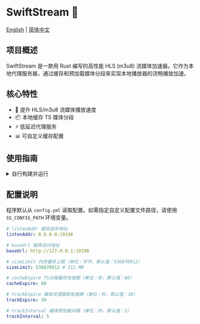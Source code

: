 # SwiftStream 🚀

[English](README.md) | [简体中文](README.zh-CN.md)

## 项目概述
SwiftStream 是一款用 Rust 编写的高性能 HLS (m3u8) 流媒体加速器。它作为本地代理服务器，通过缓存和预加载媒体分段来实现本地播放器的流畅播放加速。

## 核心特性
- 🚀 提升 HLS/m3u8 流媒体播放速度  
- 📦 本地缓存 TS 媒体分段  
- ⚡ 低延迟代理服务  
- 📊 可自定义缓存配置  

## 使用指南
<details>

<summary>自行构建并运行</summary>

1. 克隆并构建  
    ```bash
    git clone https://github.com/your-repo/swiftstream-rs.git
    cd swiftstream-rs
    cargo build --release
    ```

2. 配置  
    参见 [配置说明](#配置说明)  

3. 运行  
    ```shell
    ./target/release/swiftstream
    ```

</details>

## 配置说明
程序默认从 `config.yml` 读取配置。如需指定自定义配置文件路径，请使用 `SS_CONFIG_PATH` 环境变量。

```yml
# listenAddr 服务监听地址
listenAddr: 0.0.0.0:19198

# baseUrl 服务访问地址
baseUrl: http://127.0.0.1:19198

# sizeLimit 内存缓存上限（单位：字节，默认值：536870912）
sizeLimit: 536870912 # 512 MB

# cacheExpire TS分段缓存有效期（单位：秒，默认值：60）
cacheExpire: 60

# trackExpire 媒体资源跟踪有效期（单位：秒，默认值：30）
trackExpire: 30

# trackInterval 媒体预加载间隔（单位：秒，默认值：5）
trackInterval: 5
```
